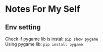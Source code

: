 # Notes For My Self

## Env setting

Check if pygame lib is instal: `pip show pygame`  
Using pygame lib: ```pip install pygame```